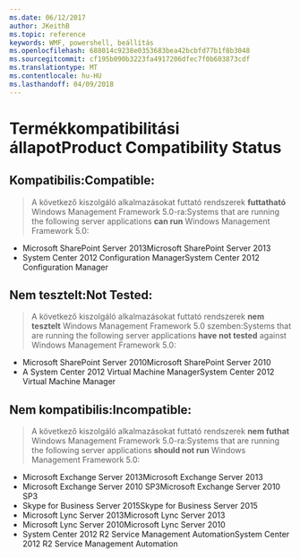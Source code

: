 ```yaml
---
ms.date: 06/12/2017
author: JKeithB
ms.topic: reference
keywords: WMF, powershell, beállítás
ms.openlocfilehash: 688014c9238e0353683bea42bcbfd77b1f8b3048
ms.sourcegitcommit: cf195b090b3223fa4917206dfec7f0b603873cdf
ms.translationtype: MT
ms.contentlocale: hu-HU
ms.lasthandoff: 04/09/2018
---
```

# <a name="product-compatibility-status"></a><span data-ttu-id="72e7b-102">Termékkompatibilitási állapot</span><span class="sxs-lookup"><span data-stu-id="72e7b-102">Product Compatibility Status</span></span>

## <a name="compatible"></a><span data-ttu-id="72e7b-103">Kompatibilis:</span><span class="sxs-lookup"><span data-stu-id="72e7b-103">Compatible:</span></span>
> <span data-ttu-id="72e7b-104">A következő kiszolgáló alkalmazásokat futtató rendszerek **futtatható** Windows Management Framework 5.0-ra:</span><span class="sxs-lookup"><span data-stu-id="72e7b-104">Systems that are running the following server applications **can run** Windows Management Framework 5.0:</span></span>

- <span data-ttu-id="72e7b-105">Microsoft SharePoint Server 2013</span><span class="sxs-lookup"><span data-stu-id="72e7b-105">Microsoft SharePoint Server 2013</span></span>
- <span data-ttu-id="72e7b-106">System Center 2012 Configuration Manager</span><span class="sxs-lookup"><span data-stu-id="72e7b-106">System Center 2012 Configuration Manager</span></span>

## <a name="not-tested"></a><span data-ttu-id="72e7b-107">Nem tesztelt:</span><span class="sxs-lookup"><span data-stu-id="72e7b-107">Not Tested:</span></span>
> <span data-ttu-id="72e7b-108">A következő kiszolgáló alkalmazásokat futtató rendszerek **nem tesztelt** Windows Management Framework 5.0 szemben:</span><span class="sxs-lookup"><span data-stu-id="72e7b-108">Systems that are running the following server applications **have not tested** against Windows Management Framework 5.0:</span></span>

- <span data-ttu-id="72e7b-109">Microsoft SharePoint Server 2010</span><span class="sxs-lookup"><span data-stu-id="72e7b-109">Microsoft SharePoint Server 2010</span></span>
- <span data-ttu-id="72e7b-110">A System Center 2012 Virtual Machine Manager</span><span class="sxs-lookup"><span data-stu-id="72e7b-110">System Center 2012 Virtual Machine Manager</span></span>

## <a name="incompatible"></a><span data-ttu-id="72e7b-111">Nem kompatibilis:</span><span class="sxs-lookup"><span data-stu-id="72e7b-111">Incompatible:</span></span>
> <span data-ttu-id="72e7b-112">A következő kiszolgáló alkalmazásokat futtató rendszerek **nem futhat** Windows Management Framework 5.0-ra:</span><span class="sxs-lookup"><span data-stu-id="72e7b-112">Systems that are running the following server applications **should not run** Windows Management Framework 5.0:</span></span>

- <span data-ttu-id="72e7b-113">Microsoft Exchange Server 2013</span><span class="sxs-lookup"><span data-stu-id="72e7b-113">Microsoft Exchange Server 2013</span></span>
- <span data-ttu-id="72e7b-114">Microsoft Exchange Server 2010 SP3</span><span class="sxs-lookup"><span data-stu-id="72e7b-114">Microsoft Exchange Server 2010 SP3</span></span>
- <span data-ttu-id="72e7b-115">Skype for Business Server 2015</span><span class="sxs-lookup"><span data-stu-id="72e7b-115">Skype for Business Server 2015</span></span>
- <span data-ttu-id="72e7b-116">Microsoft Lync Server 2013</span><span class="sxs-lookup"><span data-stu-id="72e7b-116">Microsoft Lync Server 2013</span></span>
- <span data-ttu-id="72e7b-117">Microsoft Lync Server 2010</span><span class="sxs-lookup"><span data-stu-id="72e7b-117">Microsoft Lync Server 2010</span></span>
- <span data-ttu-id="72e7b-118">System Center 2012 R2 Service Management Automation</span><span class="sxs-lookup"><span data-stu-id="72e7b-118">System Center 2012 R2 Service Management Automation</span></span>
